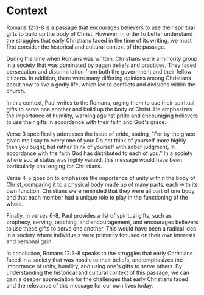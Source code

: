 # Context

Romans 12:3-8 is a passage that encourages believers to use their spiritual gifts to build up the body of Christ. However, in order to better understand the struggles that early Christians faced in the time of its writing, we must first consider the historical and cultural context of the passage.

During the time when Romans was written, Christians were a minority group in a society that was dominated by pagan beliefs and practices. They faced persecution and discrimination from both the government and their fellow citizens. In addition, there were many differing opinions among Christians about how to live a godly life, which led to conflicts and divisions within the church.

In this context, Paul writes to the Romans, urging them to use their spiritual gifts to serve one another and build up the body of Christ. He emphasizes the importance of humility, warning against pride and encouraging believers to use their gifts in accordance with their faith and God's grace.

Verse 3 specifically addresses the issue of pride, stating, "For by the grace given me I say to every one of you: Do not think of yourself more highly than you ought, but rather think of yourself with sober judgment, in accordance with the faith God has distributed to each of you." In a society where social status was highly valued, this message would have been particularly challenging for Christians.

Verse 4-5 goes on to emphasize the importance of unity within the body of Christ, comparing it to a physical body made up of many parts, each with its own function. Christians were reminded that they were all part of one body, and that each member had a unique role to play in the functioning of the whole.

Finally, in verses 6-8, Paul provides a list of spiritual gifts, such as prophecy, serving, teaching, and encouragement, and encourages believers to use these gifts to serve one another. This would have been a radical idea in a society where individuals were primarily focused on their own interests and personal gain.

In conclusion, Romans 12:3-8 speaks to the struggles that early Christians faced in a society that was hostile to their beliefs, and emphasizes the importance of unity, humility, and using one's gifts to serve others. By understanding the historical and cultural context of this passage, we can gain a deeper appreciation for the challenges that early Christians faced and the relevance of this message for our own lives today.

